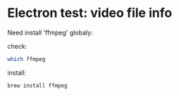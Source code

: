 # Electron test: video file info

Need install 'ffmpeg' globaly:

check:

```bash
which ffmpeg
```

install:

```bash
brew install ffmpeg
```
